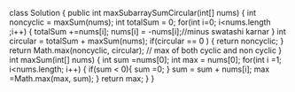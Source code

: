 class Solution {
public int maxSubarraySumCircular(int[] nums) {
int noncyclic = maxSum(nums);
int totalSum = 0;
for(int i=0; i<nums.length ;i++) {
totalSum +=nums[i];
nums[i] = -nums[i];//minus swatashi karnar
}
int circular  = totalSum + maxSum(nums);
if(circular == 0 ) {
return noncyclic;
}
return Math.max(noncyclic, circular); // max of both cyclic and non cyclic
}
int maxSum(int[] nums) {
int sum =nums[0];
int max = nums[0];
for(int i =1; i<nums.length; i++) {
if(sum < 0){
sum =0;
}
sum = sum + nums[i];
max =Math.max(max, sum);
}
return max;
}
}